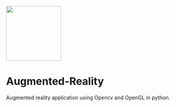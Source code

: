 <img src="https://cdn-images-1.medium.com/max/428/1*5bSooyDhHPPSsarNzBQr1w.png" width="150">    

# Augmented-Reality
Augmented reality application using Opencv and OpenGL in python.
